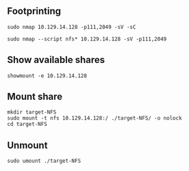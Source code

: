 
## Footprinting

```
sudo nmap 10.129.14.128 -p111,2049 -sV -sC
```

```
sudo nmap --script nfs* 10.129.14.128 -sV -p111,2049
```

## Show available shares

```
showmount -e 10.129.14.128
```

## Mount share

```
mkdir target-NFS
sudo mount -t nfs 10.129.14.128:/ ./target-NFS/ -o nolock
cd target-NFS
```

## Unmount

```
sudo umount ./target-NFS
```

